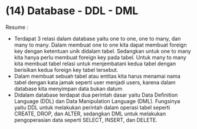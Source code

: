 (14) Database - DDL - DML
==
Resume :
- Terdapat 3 relasi dalam database yaitu one to one, one to many, dan many to many. Dalam membuat one to one kita dapat membuat foreign key dengan ketentuan unik didalam tabel. Sedangkan untuk one to many kita hanya perlu membuat foreign key pada tabel. Untuk many to many kita membuat tabel relasi untuk menjembatani kedua tabel dengan berisikan kedua foreign key tabel tersebut.
- Dalam membuat sebuah tabel atau entitas kita harus menamai nama tabel dengan kata jamak seperti user menjadi users, karena dalam database kita menyimpan data bukan datum
- Didalam database terdapat dua perintah dasar yaitu Data Definition Language (DDL) dan Data Manipulation Language (DML). Fungsinya yaitu DDL untuk melakukan perintah dalam operasi tabel seperti CREATE, DROP, dan ALTER, sedangkan DML untuk melakukan pengoperasian data seperti SELECT, INSERT, dan DELETE.